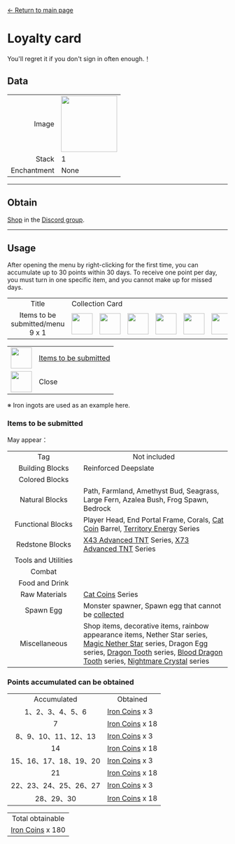 [← Return to main page](../)
# Loyalty card
You'll regret it if you don't sign in often enough.！

## Data
<table>
    <tr><td align="end">Image</td><td><img src="https://i.imgur.com/b9dvhST.gif" width="128"/></td></tr>
    <tr><td align="end">Stack</td><td>1</td></tr>
    <tr><td align="end">Enchantment</td><td>None</td></tr>
</table>

---

## Obtain
[Shop](https://discord.com/channels/799977829805981716/1048223592342622289) in the [Discord group](../feature/discord_server.md).

---

## Usage
After opening the menu by right-clicking for the first time, you can accumulate up to 30 points within 30 days. To receive one point per day, you must turn in one specific item, and you cannot make up for missed days.

<table>
    <tr><td align="center">Title</td><td colspan="9">Collection Card</td></tr>
    <tr><td align="center">Items to be submitted/menu<br/>9 x 1</td><td><img src="https://i.imgur.com/wl43BjZ.png" width="48"/></td><td><img src="https://i.imgur.com/wl43BjZ.png" width="48"/></td><td><img src="https://i.imgur.com/wl43BjZ.png" width="48"/></td><td><img src="https://i.imgur.com/wl43BjZ.png" width="48"/></td><td><img src="https://i.imgur.com/dAm53pS.png" width="48"/></td><td><img src="https://i.imgur.com/wl43BjZ.png" width="48"/></td><td><img src="https://i.imgur.com/wl43BjZ.png" width="48"/></td><td><img src="https://i.imgur.com/wl43BjZ.png" width="48"/></td><td><img src="https://i.imgur.com/sAwvuIi.png" width="48"/></td></tr>
</table>

<table>
    <tr><td align="center"><img src="https://i.imgur.com/dAm53pS.png" width="48"/></td><td><a href="#Items to be submitted">Items to be submitted</a></td></tr>
    <tr><td align="center"><img src="https://i.imgur.com/sAwvuIi.png" width="48"/></td><td>Close</td></tr>
</table>

※ Iron ingots are used as an example here.

### Items to be submitted
May appear：  

<table>
    <tr><td align="center" width="150">Tag</td><td align="center">Not included</td></tr>
    <tr><td align="center">Building Blocks</td><td align="start">Reinforced Deepslate</td></tr>
    <tr><td align="center">Colored Blocks</td><td align="start"></td></tr>
    <tr><td align="center">Natural Blocks</td><td align="start">Path, Farmland, Amethyst Bud, Seagrass, Large Fern, Azalea Bush, Frog Spawn, Bedrock</td></tr>
    <tr><td align="center">Functional Blocks</td><td align="start">Player Head, End Portal Frame, Corals, <a href="coin.md">Cat Coin</a> Barrel, <a href="land_energy.md">Territory Energy</a> Series</td></tr>
    <tr><td align="center">Redstone Blocks</td><td align="start"><a href="advanced_tnt.md">X43 Advanced TNT</a> Series, <a href="advanced_tnt.md">X73 Advanced TNT</a> Series</td></tr>
    <tr><td align="center">Tools and Utilities</td><td align="start"></td></tr>
    <tr><td align="center">Combat</td><td align="start"></td></tr>
    <tr><td align="center">Food and Drink</td><td align="start"></td></tr>
    <tr><td align="center">Raw Materials</td><td align="start"><a href="coin.md">Cat Coins</a> Series</td></tr>
    <tr><td align="center">Spawn Egg</td><td align="start">Monster spawner, Spawn egg that cannot be <a href="rope.md">collected</a></td></tr>
    <tr><td align="center">Miscellaneous</td><td align="start">Shop items, decorative items, rainbow appearance items, Nether Star series, <a href="magic_nether_star.md">Magic Nether Star</a> series, Dragon Egg series, <a href="dragon_tooth.md">Dragon Tooth</a> series, <a href="dragon_blood_tooth.md">Blood Dragon Tooth</a> series, <a href="nightmare_crystal.md">Nightmare Crystal</a> series</td></tr>
</table>

### Points accumulated can be obtained

<table>
    <tr><td align="center">Accumulated</td><td align="center">Obtained</td></tr>
    <tr><td align="center">1、2、3、4、5、6</td><td align="start"><a href="coin.md">Iron Coins</a> x 3</td></tr>
    <tr><td align="center">7</td><td align="center"><a href="coin.md">Iron Coins</a> x 18</td></tr>
    <tr><td align="center">8、9、10、11、12、13</td><td align="start"><a href="coin.md">Iron Coins</a> x 3</td></tr>
    <tr><td align="center">14</td><td align="center"><a href="coin.md">Iron Coins</a> x 18</td></tr>
    <tr><td align="center">15、16、17、18、19、20</td><td align="start"><a href="coin.md">Iron Coins</a> x 3</td></tr>
    <tr><td align="center">21</td><td align="center"><a href="coin.md">Iron Coins</a> x 18</td></tr>
    <tr><td align="center">22、23、24、25、26、27</td><td align="start"><a href="coin.md">Iron Coins</a> x 3</td></tr>
    <tr><td align="center">28、29、30</td><td align="center"><a href="coin.md">Iron Coins</a> x 18</td></tr>
</table>

<table>
    <tr><td align="center">Total obtainable</td></tr>
    <tr><td align="center"><a href="coin.md">Iron Coins</a> x 180</td></tr>
</table>
